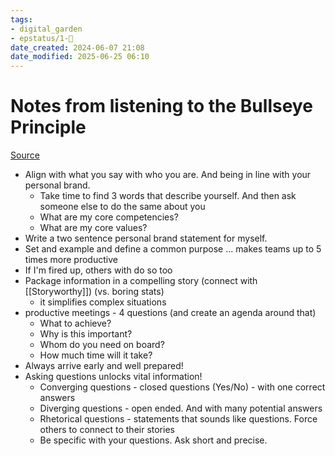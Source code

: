 ```yaml
---
tags: 
- digital_garden
- epstatus/1-🌱
date_created: 2024-06-07 21:08
date_modified: 2025-06-25 06:10
---
```

# Notes from listening to the Bullseye Principle

[Source](https://www.blinkist.com/en/app/books/the-bullseye-principle-en)

+ Align with what you say with who you are. And being in line with your personal brand.
	+ Take time to find 3 words that describe yourself. And then ask someone else to do the same about you
	+ What are my core competencies?
	+ What are my core values?
+ Write a two sentence personal brand statement for myself.
+ Set and example and define a common purpose ... makes teams up to 5 times more productive
+ If I'm fired up, others with do so too
+ Package information in a compelling story (connect with [[Storyworthy]])  (vs. boring stats)
	+ it simplifies complex situations
+ productive meetings - 4 questions (and create an agenda around that)
	+ What to achieve?
	+ Why is this important?
	+ Whom do you need on board?
	+ How much time will it take?
+ Always arrive early and well prepared!
+ Asking questions unlocks vital information!
	+ Converging questions - closed questions (Yes/No) - with one correct answers
	+ Diverging questions - open ended. And with many potential answers
	+ Rhetorical questions - statements that sounds like questions. Force others to connect to their stories
	+ Be specific with your questions. Ask short and precise.